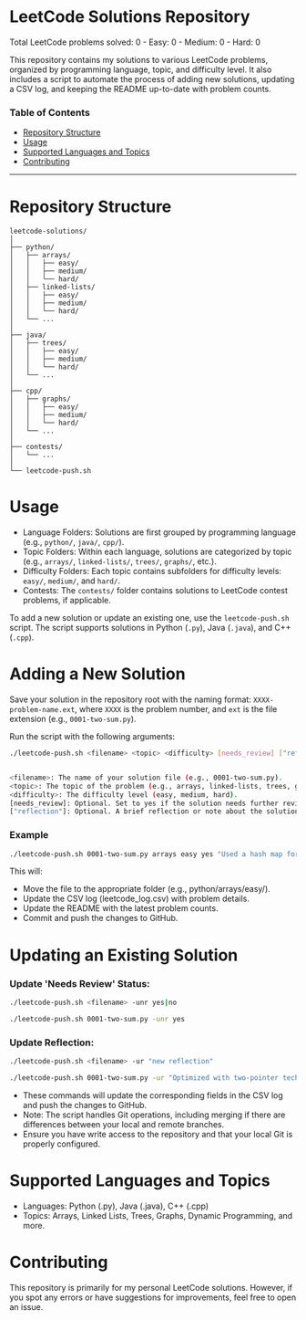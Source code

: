 # LeetCode Solutions Repository

<!-- PROBLEM_COUNTS -->Total LeetCode problems solved: 0 - Easy: 0 - Medium: 0 - Hard: 0


This repository contains my solutions to various LeetCode problems, organized by programming language, topic, and difficulty level. It also includes a script to automate the process of adding new solutions, updating a CSV log, and keeping the README up-to-date with problem counts.

### Table of Contents
- [Repository Structure](#repository-structure)
- [Usage](#usage)
- [Supported Languages and Topics](#supported-languages-and-topics)
- [Contributing](#contributing)

---

# Repository Structure

```text
leetcode-solutions/
│
├── python/
│   ├── arrays/
│   │   ├── easy/
│   │   ├── medium/
│   │   └── hard/
│   ├── linked-lists/
│   │   ├── easy/
│   │   ├── medium/
│   │   └── hard/
│   └── ...
│
├── java/
│   ├── trees/
│   │   ├── easy/
│   │   ├── medium/
│   │   └── hard/
│   └── ...
│
├── cpp/
│   ├── graphs/
│   │   ├── easy/
│   │   ├── medium/
│   │   └── hard/
│   └── ...
│
├── contests/
│   └── ...
│
└── leetcode-push.sh
```

# Usage

- Language Folders: Solutions are first grouped by programming language (e.g., `python/`, `java/`, `cpp/`).  
- Topic Folders: Within each language, solutions are categorized by topic (e.g., `arrays/`, `linked-lists/`, `trees/`, `graphs/`, etc.).  
- Difficulty Folders: Each topic contains subfolders for difficulty levels: `easy/`, `medium/`, and `hard/`.  
- Contests: The `contests/` folder contains solutions to LeetCode contest problems, if applicable.

To add a new solution or update an existing one, use the `leetcode-push.sh` script. The script supports solutions in Python (`.py`), Java (`.java`), and C++ (`.cpp`).

# Adding a New Solution

Save your solution in the repository root with the naming format: `XXXX-problem-name.ext`, where `XXXX` is the problem number, and `ext` is the file extension (e.g., `0001-two-sum.py`).

Run the script with the following arguments:

```bash
./leetcode-push.sh <filename> <topic> <difficulty> [needs_review] ["reflection"]


<filename>: The name of your solution file (e.g., 0001-two-sum.py).
<topic>: The topic of the problem (e.g., arrays, linked-lists, trees, graphs, etc.).
<difficulty>: The difficulty level (easy, medium, hard).
[needs_review]: Optional. Set to yes if the solution needs further review, otherwise no (default).
["reflection"]: Optional. A brief reflection or note about the solution (e.g., "Used two-pointer technique").
```

### Example

```bash
./leetcode-push.sh 0001-two-sum.py arrays easy yes "Used a hash map for O(n) time complexity"
```

This will:
- Move the file to the appropriate folder (e.g., python/arrays/easy/).
- Update the CSV log (leetcode_log.csv) with problem details.
- Update the README with the latest problem counts.
- Commit and push the changes to GitHub.

# Updating an Existing Solution

### Update 'Needs Review' Status:

```bash
./leetcode-push.sh <filename> -unr yes|no

./leetcode-push.sh 0001-two-sum.py -unr yes
```

### Update Reflection:

```bash
./leetcode-push.sh <filename> -ur "new reflection"

./leetcode-push.sh 0001-two-sum.py -ur "Optimized with two-pointer technique"
```

- These commands will update the corresponding fields in the CSV log and push the changes to GitHub.
- Note: The script handles Git operations, including merging if there are differences between your local and remote branches. 
- Ensure you have write access to the repository and that your local Git is properly configured.

# Supported Languages and Topics
- Languages: Python (.py), Java (.java), C++ (.cpp)
- Topics: Arrays, Linked Lists, Trees, Graphs, Dynamic Programming, and more.

# Contributing
This repository is primarily for my personal LeetCode solutions. However, if you spot any errors or have suggestions for improvements, feel free to open an issue.

